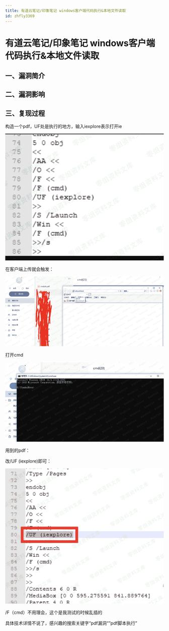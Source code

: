 ```yaml
---
title: 有道云笔记/印象笔记 windows客户端代码执行&本地文件读取
id: zhfly3369
---
```


# 有道云笔记/印象笔记 windows客户端代码执行&本地文件读取

## 一、漏洞简介

## 二、漏洞影响

## 三、复现过程

构造一个pdf，UF处是执行的地方，输入iexplore表示打开ie

![image](../img/2c37b8fdb59bb2de4b8a1db86de18a83.png)

在客户端上传就会触发：

![image](../img/e98c93102baedaf352a4731dc3c4141f.png)

打开cmd

![image](../img/c4916e6febbf6b9d43d703c7e705aea6.png)

用到的pdf：

改/UF (iexplore)即可：

![image](../img/12b1d4c698c6fc39e3c8ee708a7f94e5.png)

/F（cmd）不用理会，这个是我测试的时候乱插的

具体技术详情不说了，感兴趣的搜索关键字“pdf漏洞“”pdf脚本执行”